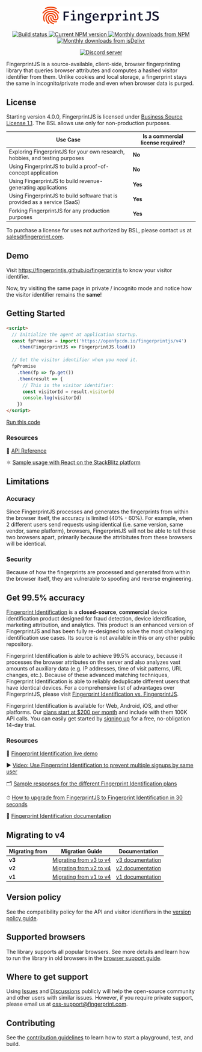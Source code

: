 <p align="center">
  <a href="https://fingerprint.com">
    <picture>
      <source media="(prefers-color-scheme: dark)" srcset="resources/logo_light.svg" />
      <source media="(prefers-color-scheme: light)" srcset="resources/logo_dark.svg" />
      <img src="resources/logo_dark.svg" alt="FingerprintJS logo" width="312px" />
    </picture>
  </a>
</p>
<p align="center">
  <a href="https://github.com/fingerprintjs/fingerprintjs/actions/workflows/test.yml">
    <img src="https://github.com/fingerprintjs/fingerprintjs/actions/workflows/test.yml/badge.svg?branch=v2" alt="Build status">
  </a>
  <a href="https://www.npmjs.com/package/@fingerprintjs/fingerprintjs">
    <img src="https://img.shields.io/npm/v/@fingerprintjs/fingerprintjs.svg" alt="Current NPM version">
  </a>
  <a href="https://www.npmjs.com/package/@fingerprintjs/fingerprintjs">
    <img src="https://img.shields.io/npm/dm/@fingerprintjs/fingerprintjs.svg" alt="Monthly downloads from NPM">
  </a>
  <a href="https://www.jsdelivr.com/package/npm/@fingerprintjs/fingerprintjs">
    <img src="https://img.shields.io/jsdelivr/npm/hm/@fingerprintjs/fingerprintjs.svg" alt="Monthly downloads from jsDelivr">
  </a>
</p>
<p align="center">
  <a href="https://discord.gg/39EpE2neBg">
    <img src="https://img.shields.io/discord/852099967190433792?style=for-the-badge&label=Discord&logo=Discord&logoColor=white" alt="Discord server">
  </a>
</p>

FingerprintJS is a source-available, client-side, browser fingerprinting library that queries browser attributes and computes a hashed visitor identifier from them. Unlike cookies and local storage, a fingerprint stays the same in incognito/private mode and even when browser data is purged.

## License

Starting version 4.0.0, FingerprintJS is licensed under [Business Source License 1.1](LICENSE).
The BSL allows use only for non-production purposes.

| Use Case | Is a commercial license required?|
|----------|-----------|
| Exploring FingerprintJS for your own research, hobbies, and testing purposes | **No** |
| Using FingerprintJS to build a proof-of-concept application | **No** |
| Using FingerprintJS to build revenue-generating applications | **Yes** |
| Using FingerprintJS to build software that is provided as a service (SaaS) | **Yes** |
| Forking FingerprintJS for any production purposes | **Yes** |

To purchase a license for uses not authorized by BSL, please contact us at [sales@fingerprint.com](mailto:sales@fingerprint.com?subject=Interested%20in%20FingerprintJS%20commercial%20license).

## Demo

Visit https://fingerprintjs.github.io/fingerprintjs to know your visitor identifier.

Now, try visiting the same page in private / incognito mode and notice how the visitor identifier remains the **same**!

## Getting Started

```html
<script>
  // Initialize the agent at application startup.
  const fpPromise = import('https://openfpcdn.io/fingerprintjs/v4')
    .then(FingerprintJS => FingerprintJS.load())

  // Get the visitor identifier when you need it.
  fpPromise
    .then(fp => fp.get())
    .then(result => {
      // This is the visitor identifier:
      const visitorId = result.visitorId
      console.log(visitorId)
    })
</script>
```

[Run this code](https://stackblitz.com/edit/fpjs-4-cdn?file=index.html&devtoolsheight=100)

### Resources

📕 [API Reference](docs/api.md)

⚛️ [Sample usage with React on the StackBlitz platform](https://stackblitz.com/edit/fingerprintjs-react-demo)

## Limitations

### Accuracy
Since FingerprintJS processes and generates the fingerprints from within the browser itself, the accuracy is limited (40% - 60%). For example, when 2 different users send requests using identical (i.e. same version, same vendor, same platform), browsers, FingerprintJS will not be able to tell these two browsers apart, primarily because the attribitutes from these browsers will be identical.

### Security
Because of how the fingerprints are processed and generated from within the browser itself, they are vulnerable to spoofing and reverse engineering.

## Get 99.5% accuracy

[Fingerprint Identification](https://fingerprint.com/github/) is a **closed-source**, **commercial** device identification product designed for fraud detection, device identification, marketing attribution, and analytics. This product is an enhanced version of FingerprintJS and has been fully re-designed to solve the most challenging identification use cases. Its source is not available in this or any other public repository.

Fingerprint Identification is able to achieve 99.5% accuracy, because it processes the browser attributes on the server and also analyzes vast amounts of auxiliary data (e.g. IP addresses, time of visit patterns, URL changes, etc.). Because of these advanced matching techniques, Fingerprint Identification is able to reliably deduplicate different users that have identical devices. For a comprehensive list of advantages over FingerprintJS, please visit [Fingerprint Identification vs. FingerprintJS](https://dev.fingerprint.com/docs/pro-vs-open-source).

Fingerprint Identification is available for Web, Android, iOS, and other platforms. Our [plans start at $200 per month](https://fingerprint.com/pricing/) and include with them 100K API calls. You can easily get started by [signing up](https://dashboard.fingerprint.com/signup) for a free, no-obligation 14-day trial.

### Resources

🍿 [Fingerprint Identification live demo](https://fingerprint.com/demo)

▶️ [Video: Use Fingerprint Identification to prevent multiple signups by same user](https://www.youtube.com/watch?v=jWX9P5_jZn8)

🗂️ [Sample responses for the different Fingerprint Identification plans](https://fingerprinthub.com/playground)

⏱ [How to upgrade from FingerprintJS to Fingerprint Identification in 30 seconds](https://dev.fingerprint.com/v3/docs/migrating-from-source-available-v4)

📕 [Fingerprint Identification documentation](https://dev.fingerprint.com)

## Migrating to v4

| Migrating from | Migration Guide | Documentation |
|----------|-----------|-----------|
| **v3** | [Migrating from v3 to v4](docs/migration/v3_v4.md) | [v3 documentation](https://github.com/fingerprintjs/fingerprintjs/tree/v3) |
| **v2** | [Migrating from v2 to v4](docs/migration/v2_v4.md) | [v2 documentation](https://github.com/fingerprintjs/fingerprintjs/tree/v2) |
| **v1** | [Migrating from v1 to v4](docs/migration/v1_v4.md) | [v1 documentation](https://github.com/fingerprintjs/fingerprintjs/tree/1.8.6) |

## Version policy

See the compatibility policy for the API and visitor identifiers in the [version policy guide](docs/version_policy.md).

## Supported browsers

The library supports all popular browsers.
See more details and learn how to run the library in old browsers in the [browser support guide](docs/browser_support.md).

## Where to get support

Using [Issues](https://github.com/fingerprintjs/fingerprintjs/issues) and [Discussions](https://github.com/fingerprintjs/fingerprintjs/discussions) publicly will help the open-source community and other users with similar issues.
However, if you require private support, please email us at [oss-support@fingerprint.com](mailto:oss-support@fingerprint.com).

## Contributing

See the [contribution guidelines](contributing.md) to learn how to start a playground, test, and build.

